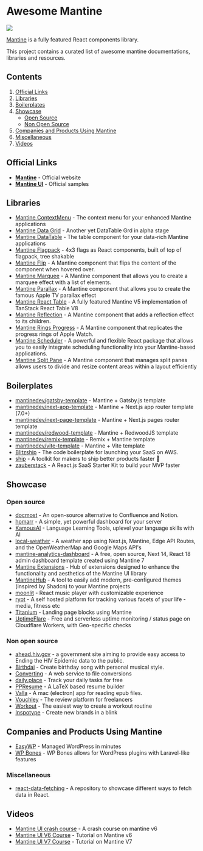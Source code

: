 # Awesome Mantine

[![](https://cdn.rawgit.com/sindresorhus/awesome/master/media/badge.svg)](http://awesome.es)

[Mantine](https://mantine.dev) is a fully featured React components library.

This project contains a curated list of awesome mantine documentations, libraries and resources.

## Contents

1. [Official Links](#official-links)
2. [Libraries](#libraries)
3. [Boilerplates](#boilerplates)
4. [Showcase](#showcase)
   - [Open Source](#open-source)
   - [Non Open Source](#non-open-source)
6. [Companies and Products Using Mantine](#companies-and-products-using-mantine)
7. [Miscellaneous](#miscellaneous)
8. [Videos](#videos)

## Official Links

- **[Mantine](https://mantine.dev)** - Official website
- **[Mantine UI](https://ui.mantine.dev/)** - Official samples

## Libraries

-  [Mantine ContextMenu](https://icflorescu.github.io/mantine-contextmenu/) - The context menu for your enhanced Mantine applications
-  [Mantine Data Grid](https://kuechlin.github.io/mantine-data-grid/) - Another yet DataTable Grd in alpha stage
-  [Mantine DataTable](https://icflorescu.github.io/mantine-datatable/) - The table component for your data-rich Mantine applications
-  [Mantine Flagpack](https://mantinedev.github.io/mantine-flagpack/) - 4x3 flags as React components, built of top of flagpack, tree shakable
-  [Mantine Flip](https://gfazioli.github.io/mantine-flip/) - A Mantine component that flips the content of the component when hovered over.
-  [Mantine Marquee](https://gfazioli.github.io/mantine-marquee) - A Mantine component that allows you to create a marquee effect with a list of elements.
-  [Mantine Parallax](https://gfazioli.github.io/mantine-parallax/) - A Mantine component that allows you to create the famous Apple TV parallax effect
-  [Mantine React Table](https://www.mantine-react-table.com/) - A fully featured Mantine V5 implementation of TanStack React Table V8
-  [Mantine Reflection](https://gfazioli.github.io/mantine-reflection/) - A Mantine component that adds a reflection effect to its children.
-  [Mantine Rings Progress](https://gfazioli.github.io/mantine-rings-progress/) - A Mantine component that replicates the progress rings of Apple Watch.
-  [Mantine Scheduler](https://github.com/jadamita/mantine-scheduler) - A powerful and flexible React package that allows you to easily integrate scheduling functionality into your Mantine-based applications.
-  [Mantine Split Pane](https://gfazioli.github.io/mantine-split-pane/) - A Mantine component that manages split panes allows users to divide and resize content areas within a layout efficiently
  
## Boilerplates

- [mantinedev/gatsby-template](https://github.com/mantinedev/gatsby-template) -  Mantine + Gatsby.js template
- [mantinedev/next-app-template](https://github.com/mantinedev/next-app-template) - Mantine + Next.js app router template (7.0+)
- [mantinedev/next-page-template](https://github.com/mantinedev/next-pages-template) - Mantine + Next.js pages router template
- [mantinedev/redwood-template](https://github.com/mantinedev/redwood-template) - Mantine + RedwoodJS template
- [mantinedev/remix-template](https://github.com/mantinedev/remix-template) - Remix + Mantine template
- [mantinedev/vite-template](https://github.com/mantinedev/vite-template) - Mantine + Vite template
- [Blitzship](https://blitz-ship.com/) - The code boilerplate for launching your SaaS on AWS.
- [ship](https://github.com/paralect/ship) - A toolkit for makers to ship better products faster 🚀
- [zauberstack](https://zauberstack.com/) - A React.js SaaS Starter Kit to build your MVP faster

## Showcase

### Open source

-  [docmost](https://docmost.com/) - An open-source alternative to Confluence and Notion.
-  [homarr](https://github.com/ajnart/homarr) - A simple, yet powerful dashboard for your server
-  [KamousAI](https://github.com/Ali-Hussein-dev/KamousAI) - Language Learning Tools, uplevel your language skills with AI
-  [local-weather](https://localwx.vercel.app/) - A weather app using Next.js, Mantine, Edge API Routes, and the OpenWeatherMap and Google Maps API's
-  [mantine-analytics-dashboard](https://github.com/design-sparx/mantine-analytics-dashboard) - A free, open source, Next 14, React 18 admin dashboard template created using Mantine 7
-  [Mantine Extensions](https://mantine-extensions.vercel.app/) - Hub of extensions designed to enhance the functionality and aesthetics of the Mantine UI library
-  [MantineHub](https://mantinehub.com/) - A tool to easily add modern, pre-configured themes (inspired by Shadcn) to your Mantine projects
-  [moonlit](https://github.com/bgwastu/moonlit) - React music player with customizable experience
-  [ryot](https://github.com/ignisda/ryot) - A self hosted platform for tracking various facets of your life - media, fitness etc
-  [Titanium](https://www.titanium.dev/) - Landing page blocks using Mantine
-  [UptimeFlare](https://github.com/lyc8503/UptimeFlare) - Free and serverless uptime monitoring / status page on Cloudflare Workers, with Geo-specific checks


### Non open source

- [ahead.hiv.gov](https://ahead.hiv.gov/) - a government site aiming to provide easy access to Ending the HIV Epidemic data to the public.
- [Birthdai](https://birthdai.app) - Create birthday song with personal musical style.
- [Converting](https://converting.to/) - A web service to file conversions
- [daily.place](https://daily.place/) - Track your daily tasks for free
- [PPResume](http://ppresume.com/) - A LaTeX based resume builder
- [Valla](https://www.valla.app/) - A mac (electron) app for reading epub files.
- [Vouchley](https://www.vouchley.com/) - The review platform for freelancers
- [Workout](https://workout.lol/) - The easiest way to create a workout routine
- [Inspotype](https://inspotype.com?ref=awesome-mantine) - Create new brands in a blink

## Companies and Products Using Mantine

- [EasyWP](https://easywp.com) - Managed WordPress in minutes
- [WP Bones](https://wpbones.com) - WP Bones allows for WordPress plugins with Laravel-like features

### Miscellaneous

- [react-data-fetching](https://github.com/KevinVandy/react-data-fetching) - A repository to showcase different ways to fetch data in React.

## Videos

- [Mantine UI crash course](https://www.youtube.com/watch?v=U9MaICpcNRI) - A crash course on mantine v6
- [Mantine UI V6 Course](https://www.youtube.com/playlist?list=PLxt4i7QVE68-iimjALLoOIMzY7Tg0lEaY) - Tutorial on Mantine v6
- [Mantine UI V7 Course](https://www.youtube.com/watch?v=EMoKmShoM_U&list=PLxt4i7QVE688fQGmZzWt_cpKbi5phODkE) - Tutorial on Mantine V7
